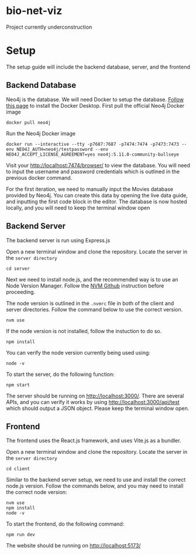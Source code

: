 # bio-net-viz
Project currently underconstruction

# Setup
The setup guide will include the backend database, server, and the frontend

## Backend Database
Neo4j is the database. We will need Docker to setup the database. [Follow this page](https://docs.docker.com/get-docker/) to install the Docker Desktop. First pull the official Neo4j Docker image

```
docker pull neo4j
```
Run the Neo4j Docker image
```
docker run --interactive --tty -p7687:7687 -p7474:7474 -p7473:7473 --env NEO4J_AUTH=neo4j/testpassword --env NEO4J_ACCEPT_LICENSE_AGREEMENT=yes neo4j:5.11.0-community-bullseye
```
Visit your [http://localhost:7474/browser/](http://localhost:7474/browser/) to view the database. You will need to input the username and password credentials which is outlined in the previous docker command.

For the first iteration, we need to manually input the Movies database provided by Neo4j. You can create this data by opening the live data guide, and inputting the first code block in the editor. The database is now hosted locally, and you will need to keep the terminal window open

## Backend Server
The backend server is run using Express.js

Open a new terminal window and clone the repository. Locate the server in the `server directory`
```
cd server
```
Next we need to install node.js, and the recommended way is to use an Node Version Manager. Follow the [NVM Github](https://github.com/nvm-sh/nvm) instruction before proceeding.

The node version is outlined in the `.nvmrc` file in both of the client and server directories. Follow the command below to use the correct version.
```
nvm use
```
If the node version is not installed, follow the instuction to do so.
```
npm install
```
You can verify the node version currently being used using:
```
node -v
```
To start the server, do the following function:
```
npm start
```
The server should be running on [http://localhost:3000/](http://localhost:3000/). There are several APIs, and you can verify it works by using [http://localhost:3000/api/test](http://localhost:3000/api/test) which should output a JSON object. Please keep the terminal window open.

## Frontend
The frontend uses the React.js framework, and uses Vite.js as a bundler.

Open a new terminal window and clone the repository. Locate the server in the `server directory`
```
cd client
```

Similar to the backend server setup, we need to use and install the correct node.js version.
Follow the commands below, and you may need to install the correct node version:
```
nvm use
npm install
node -v
```

To start the frontend, do the following command:
```
npm run dev
```
The website should be running on [http://localhost:5173/](http://localhost:5173/)

